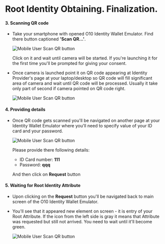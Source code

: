 ﻿# Root Identity Obtaining. Finalization.

#### 3. Scanning QR code

* Take your smartphone with opened O10 Identity Wallet Emulator. 
Find there button captioned **'Scan QR...'**.

  ![Mobile User Scan QR button](/scenarioImages/Mobile_User_NoAttrs.jpg)

  Click on it and wait until camera will be started. 
If you're launching it for the first time you'll be prompted for giving your consent.

* Once camera is launched point it on QR code appearing at Identity Provider's page at your laptop/desktop so QR code will fill significant area of camera and wait until QR code will be processed. 
Usually it take only part of second if camera pointed on QR code right.

  ![Mobile User Scan QR button](/scenarioImages/Mobile_User_Scanning.jpg)

#### 4. Providing details

* Once QR code gets scanned you'll be navigated on another page at your Identity Wallet Emulator where you'll need to specify value of your ID card and your password.

   ![Mobile User Scan QR button](/scenarioImages/Mobile_User_RequestId.jpg)

  Please provide there following details:

    - ID Card number: **111**
    - Password: **qqq**

  And then click on **Request** button

#### 5. Waiting for Root Identity Attribute

* Upon clicking on the **Request** button you'll be navigated back to main screen of the O10 Identity Wallet Emulator.

* You'll see that it appeared new element on screen - it is entry of your Root Attribute. 
If the icon from the left side is gray it means that Attribute was requested but still not arrived.
You need to wait until it'll become green.

  ![Mobile User Scan QR button](/scenarioImages/Mobile_User_WithAttr.jpg)